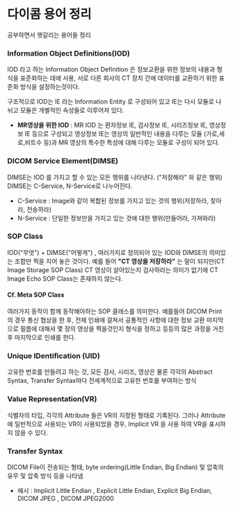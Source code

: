 # 다이콤 용어 정리

공부하면서 햇갈리는 용어들 정리

### Information Object Definitions(IOD)

IOD 라고 하는 Information Object Definition 은 정보교환을 위한 정보의 내용과 형식을 표준화하는 데에 사용, 서로 다른 회사의 CT 장치 간에
데이터를 교환하기 위한 표준화 방식을 설정하는것이다. 

구조적으로 IOD는 IE 라는 Information Entity 로 구성되어 있고 IE는 다시 모듈로 나뉘고 모듈은 개별적인 속성들로 이루어져 있다. 
* **MR영상을 위한 IOD** : MR IOD 는 환자정보 IE, 검사정보 IE, 시리즈정보 IE, 영상정보 IE 등으로 구성되고 영상정보 IE는 영상의 일반적인 내용을 다루는 모듈
(가로,세로,비트수 등)과 MR 영상의 특수한 특성에 대해 다루는 모듈로 구성이 되어 있다.

### DICOM Service Element(DIMSE)

DIMSE는 IOD 를 가지고 할 수 있는 모든 행위를 나타낸다. ("저장해라" 와 같은 행위) DIMSE는 C-Service, N-Service로 나누어진다.

* C-Service : Image와 같이 복합된 정보를 가지고 있는 것의 행위(저장하라, 찾아라, 전송하라)
* N-Service : 단일한 정보만을 가지고 있는 것에 대한 행위(만들어라, 가져와라)

### SOP Class
IOD("무엇") + DIMSE("어떻게") , 여러가지로 정의되어 있는 IOD와 DIMSE의 의미있는 조합만 찍을 지어 놓은 것이다. 예를 들어 **"CT 영상을 저장하라"**
는 말이 되지만(CT Image Storage SOP Class) CT 영상이 살아있는지 검사하라는 의미가 없기에 CT Image Echo SOP Class는 존재하지 않는다.

#### Cf. Meta SOP Class
여러가지 동작이 함께 동작해야하는 SOP 클래스를 의미한다. 예를들어 DICOM Print의 경우 통신 협상을 한 후, 전체 인쇄에 걸쳐서 공통적인 사항에 대한 정보
교환 마지막으로 필름에 대해셔 몇 장의 영상을 찍을것인지 형식을 정하고 등등의 많은 과정을 거친 후 마지막으로 인쇄를 한다.

### Unique IDentification (UID)
고유한 번호를 만들려고 하는 것, 모든 검사, 시리즈, 영상은 물론 각각의 Abstract Syntax, Transfer Syntax마다 전세계적으로 고유한 번호를 부여하는 방식

### Value Representation(VR)
식별자의 타입, 각각의 Attribute 들은 VR의 지정된 형태로 기록된다. 그러나 Attribute에 일반적으로 사용되는 VR이 사용되었을 경우, Implicit VR 을 사용 하여 VR을 표시하지 않을 수 있다.


### Transfer Syntax
DICOM File이 전송되는 형태, byte ordering(Little Endian, Big Endian) 및 압축의 유무 및 압축 방식 등을 나타냄
* 예시 : Implicit Little Endian , Explicit Little Endian, Explicit Big Endian, DICOM JPEG , DICOM JPEG2000

